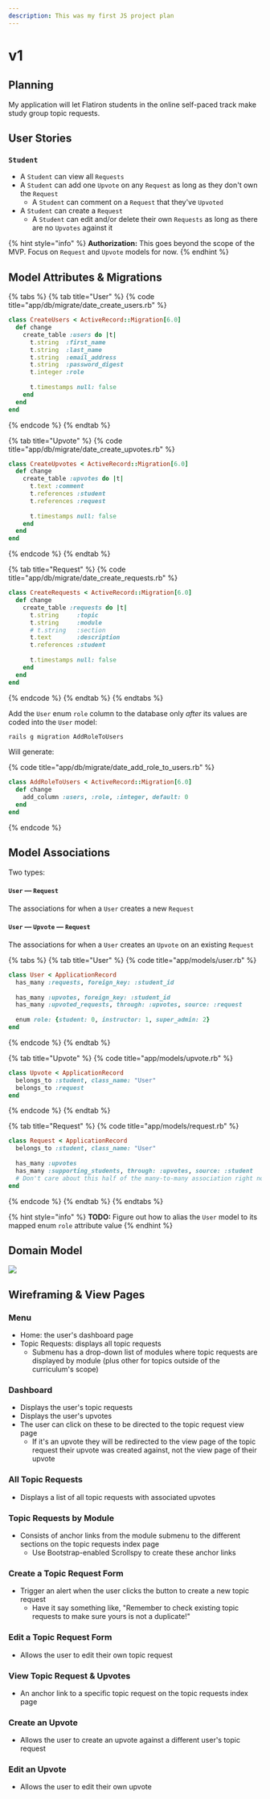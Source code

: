 ```yaml
---
description: This was my first JS project plan
---
```


# v1

## Planning

My application will let Flatiron students in the online self-paced track make study group topic requests.

## User Stories

### `Student`

* A `Student` can view all `Requests`
* A `Student` can add one `Upvote` on any `Request` as long as they don't own the `Request`
  * A `Student` can comment on a `Request` that they've `Upvoted`
* A `Student` can create a `Request`
  * A `Student` can edit and/or delete their own `Requests` as long as there are no `Upvotes` against it

{% hint style="info" %}
**Authorization:** This goes beyond the scope of the MVP. Focus on `Request` and `Upvote` models for now.
{% endhint %}

## Model Attributes & Migrations

{% tabs %}
{% tab title="User" %}
{% code title="app/db/migrate/date\_create\_users.rb" %}
```ruby
class CreateUsers < ActiveRecord::Migration[6.0]
  def change
    create_table :users do |t|
      t.string  :first_name
      t.string  :last_name
      t.string  :email_address
      t.string  :password_digest
      t.integer :role
      
      t.timestamps null: false
    end
  end
end
```
{% endcode %}
{% endtab %}

{% tab title="Upvote" %}
{% code title="app/db/migrate/date\_create\_upvotes.rb" %}
```ruby
class CreateUpvotes < ActiveRecord::Migration[6.0]
  def change
    create_table :upvotes do |t|
      t.text :comment
      t.references :student
      t.references :request
      
      t.timestamps null: false
    end
  end
end
```
{% endcode %}
{% endtab %}

{% tab title="Request" %}
{% code title="app/db/migrate/date\_create\_requests.rb" %}
```ruby
class CreateRequests < ActiveRecord::Migration[6.0]
  def change
    create_table :requests do |t|
      t.string     :topic
      t.string     :module
      # t.string   :section
      t.text       :description
      t.references :student
      
      t.timestamps null: false
    end
  end
end
```
{% endcode %}
{% endtab %}
{% endtabs %}

Add the `User` enum `role` column to the database only _after_ its values are coded into the `User` model:

```bash
rails g migration AddRoleToUsers
```

Will generate:

{% code title="app/db/migrate/date\_add\_role\_to\_users.rb" %}
```ruby
class AddRoleToUsers < ActiveRecord::Migration[6.0]
  def change
    add_column :users, :role, :integer, default: 0
  end
end
```
{% endcode %}

## Model Associations

Two types:

#### `User` — `Request`

The associations for when a `User` creates a new `Request`

#### `User` — `Upvote` — `Request`

The associations for when a `User` creates an `Upvote` on an existing `Request`

{% tabs %}
{% tab title="User" %}
{% code title="app/models/user.rb" %}
```ruby
class User < ApplicationRecord
  has_many :requests, foreign_key: :student_id
  
  has_many :upvotes, foreign_key: :student_id
  has_many :upvoted_requests, through: :upvotes, source: :request
  
  enum role: {student: 0, instructor: 1, super_admin: 2}
end
```
{% endcode %}
{% endtab %}

{% tab title="Upvote" %}
{% code title="app/models/upvote.rb" %}
```ruby
class Upvote < ApplicationRecord
  belongs_to :student, class_name: "User"
  belongs_to :request
end
```
{% endcode %}
{% endtab %}

{% tab title="Request" %}
{% code title="app/models/request.rb" %}
```ruby
class Request < ApplicationRecord
  belongs_to :student, class_name: "User"
  
  has_many :upvotes
  has_many :supporting_students, through: :upvotes, source: :student
  # Don't care about this half of the many-to-many association right now
end
```
{% endcode %}
{% endtab %}
{% endtabs %}

{% hint style="info" %}
**TODO:** Figure out how to alias the `User` model to its mapped enum `role` attribute value
{% endhint %}

## Domain Model

![](../../.gitbook/assets/model-maps.png)

## Wireframing & View Pages

### Menu

* Home: the user's dashboard page
* Topic Requests: displays all topic requests
  * Submenu has a drop-down list of modules where topic requests are displayed by module \(plus other for topics outside of the curriculum's scope\)

### Dashboard

* Displays the user's topic requests
* Displays the user's upvotes
* The user can click on these to be directed to the topic request view page
  * If it's an upvote they will be redirected to the view page of the topic request their upvote was created against, not the view page of their upvote

### All Topic Requests

* Displays a list of all topic requests with associated upvotes

### Topic Requests by Module

* Consists of anchor links from the module submenu to the different sections on the topic requests index page
  * Use Bootstrap-enabled Scrollspy to create these anchor links

### Create a Topic Request Form

* Trigger an alert when the user clicks the button to create a new topic request
  * Have it say something like, "Remember to check existing topic requests to make sure yours is not a duplicate!"

### Edit a Topic Request Form

* Allows the user to edit their own topic request

### View Topic Request & Upvotes

* An anchor link to a specific topic request on the topic requests index page

### Create an Upvote

* Allows the user to create an upvote against a different user's topic request

### Edit an Upvote

* Allows the user to edit their own upvote

